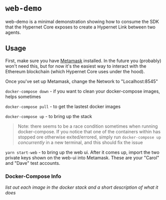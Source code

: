 # `web-demo`

web-demo is a minimal demonstration showing how to consume the SDK that the Hypernet Core exposes to create a Hypernet Link between two agents.

## Usage

First, make sure you have [Metamask](https://metamask.io/) installed. In the future you (probably) won't need this, but for now it's the easiest way to interact with the Ethereum blockchain (which Hypernet Core uses under the hood).

Once you've set up Metamask, change the Network to "Localhost:8545"

`docker-compose down` - if you want to clean your docker-compose images, helps sometimes

`docker-compose pull` - to get the lastest docker images

`docker-compose up` - to bring up the stack

> Note: there seems to be a race condition sometimes when running docker-compose. If you notice that one of the containers within has stopped ore otherwise exited/errored, simply run `docker-compose up` *concurrently* in a new terminal, and this should fix the issue

`yarn start-web` - to bring up the web ui. After it comes up, import the two private keys shown on the web-ui into Metamask. These are your "Carol" and "Dave" test accounts.

### Docker-Compose Info

*list out each image in the docker stack and a short description of what it does*
